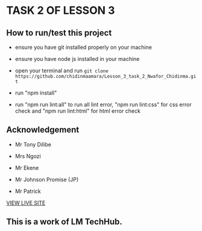 # TASK 2 OF LESSON 3

## How to run/test this project

* ensure you have git installed properly on your machine

* ensure you have node js installed in your machine

* open your terminal and run `git clone https://github.com/chidinmaamara/Lesson_3_task_2_Nwafor_Chidinma.git`

* run "npm install"

* run "npm run lint:all" to run all lint error, "npm run lint:css" for css error check and "npm run lint:html" for html error check

## Acknowledgement

* Mr Tony Dilibe

* Mrs Ngozi

* Mr Ekene

* Mr Johnson Promise (JP)

* Mr Patrick

[VIEW LIVE SITE]( https://chidinmaamara.github.io/Lesson_3_task_2_Nwafor_Chidinma/)

## This is a work of LM TechHub.